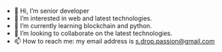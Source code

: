 - 👋 Hi, I’m senior developer
- 👀 I’m interested in web and latest technologies.
- 🌱 I’m currently learning blockchain and python.
- 💞️ I’m looking to collaborate on the latest technologies.
- 📫 How to reach me: my email address is s.drop.passion@gmail.com
